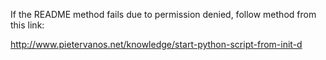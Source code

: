 If the README method fails due to permission denied, follow method from this link:

  http://www.pietervanos.net/knowledge/start-python-script-from-init-d
